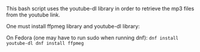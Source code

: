 This bash script uses the youtube-dl library in order to retrieve the mp3 files from the youtube link.

One must install ffpmeg library and youtube-dl library:

On Fedora (one may have to run sudo when running dnf):
    ```
        dnf install youtube-dl
        dnf install ffpmeg
    ``` 
        
